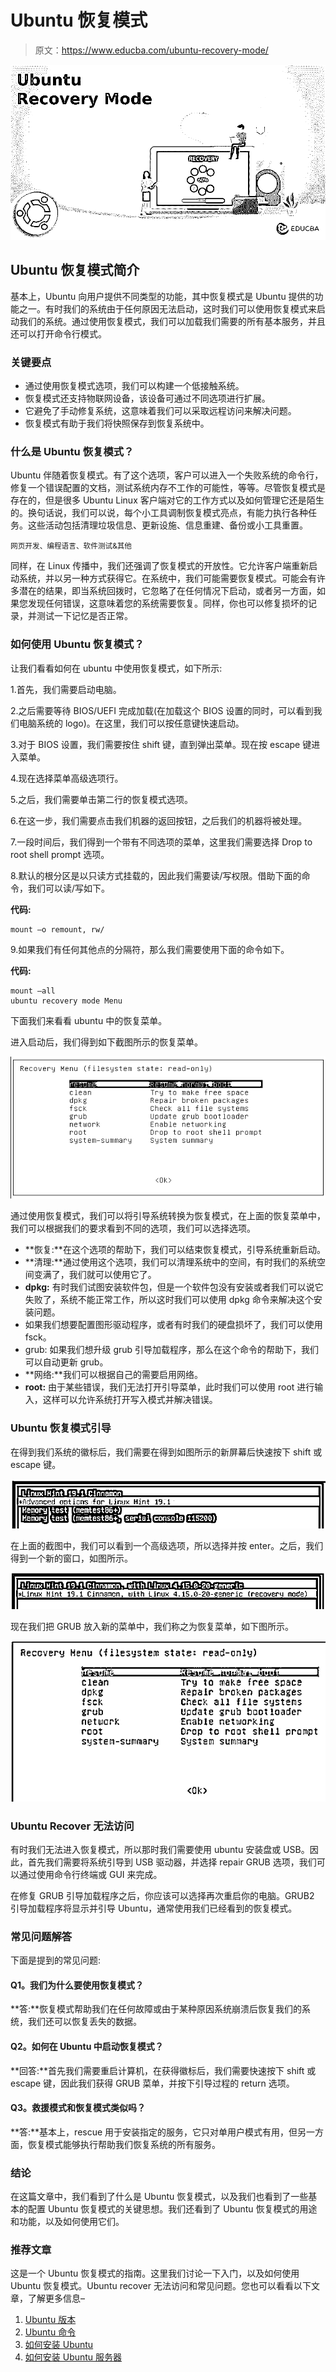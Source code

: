# Ubuntu 恢复模式

> 原文：<https://www.educba.com/ubuntu-recovery-mode/>

![Ubuntu Recovery Mode](img/eb69f0342a3f8848ab90bc17be743225.png)



## Ubuntu 恢复模式简介

基本上，Ubuntu 向用户提供不同类型的功能，其中恢复模式是 Ubuntu 提供的功能之一。有时我们的系统由于任何原因无法启动，这时我们可以使用恢复模式来启动我们的系统。通过使用恢复模式，我们可以加载我们需要的所有基本服务，并且还可以打开命令行模式。

### 关键要点

*   通过使用恢复模式选项，我们可以构建一个低接触系统。
*   恢复模式还支持物联网设备，该设备可通过不同选项进行扩展。
*   它避免了手动修复系统，这意味着我们可以采取远程访问来解决问题。
*   恢复模式有助于我们将快照保存到恢复系统中。

### 什么是 Ubuntu 恢复模式？

Ubuntu 伴随着恢复模式。有了这个选项，客户可以进入一个失败系统的命令行，修复一个错误配置的文档，测试系统内存不工作的可能性，等等。尽管恢复模式是存在的，但是很多 Ubuntu Linux 客户端对它的工作方式以及如何管理它还是陌生的。换句话说，我们可以说，每个小工具调制恢复模式亮点，有能力执行各种任务。这些活动包括清理垃圾信息、更新设施、信息重建、备份或小工具重置。

<small>网页开发、编程语言、软件测试&其他</small>

同样，在 Linux 传播中，我们还强调了恢复模式的开放性。它允许客户端重新启动系统，并以另一种方式获得它。在系统中，我们可能需要恢复模式。可能会有许多潜在的结果，即当系统回拨时，它忽略了在任何情况下启动，或者另一方面，如果您发现任何错误，这意味着您的系统需要恢复。同样，你也可以修复损坏的记录，并测试一下记忆是否正常。

### 如何使用 Ubuntu 恢复模式？

让我们看看如何在 ubuntu 中使用恢复模式，如下所示:

1.首先，我们需要启动电脑。

2.之后需要等待 BIOS/UEFI 完成加载(在加载这个 BIOS 设置的同时，可以看到我们电脑系统的 logo)。在这里，我们可以按任意键快速启动。

3.对于 BIOS 设置，我们需要按住 shift 键，直到弹出菜单。现在按 escape 键进入菜单。

4.现在选择菜单高级选项行。

5.之后，我们需要单击第二行的恢复模式选项。

6.在这一步，我们需要点击我们机器的返回按钮，之后我们的机器将被处理。

7.一段时间后，我们得到一个带有不同选项的菜单，这里我们需要选择 Drop to root shell prompt 选项。

8.默认的根分区是以只读方式挂载的，因此我们需要读/写权限。借助下面的命令，我们可以读/写如下。

**代码:**

```
mount –o remount, rw/
```

9.如果我们有任何其他点的分隔符，那么我们需要使用下面的命令如下。

**代码:**

```
mount –all
ubuntu recovery mode Menu
```

下面我们来看看 ubuntu 中的恢复菜单。

进入启动后，我们得到如下截图所示的恢复菜单。

![After entering the boot](img/9ab0d46b6b05901d8453afcd84779db7.png)



通过使用恢复模式，我们可以将引导系统转换为恢复模式，在上面的恢复菜单中，我们可以根据我们的要求看到不同的选项，我们可以选择选项。

*   **恢复:**在这个选项的帮助下，我们可以结束恢复模式，引导系统重新启动。
*   **清理:**通过使用这个选项，我们可以清理系统中的空间，有时我们的系统空间变满了，我们就可以使用它了。
*   **dpkg:** 有时我们试图安装软件包，但是一个软件包没有安装或者我们可以说它失败了，系统不能正常工作，所以这时我们可以使用 dpkg 命令来解决这个安装问题。
*   如果我们想要配置图形驱动程序，或者有时我们的硬盘损坏了，我们可以使用 fsck。
*   grub: 如果我们想升级 grub 引导加载程序，那么在这个命令的帮助下，我们可以自动更新 grub。
*   **网络:**我们可以根据自己的需要启用网络。
*   **root:** 由于某些错误，我们无法打开引导菜单，此时我们可以使用 root 进行输入，这样可以允许系统打开写入模式并解决错误。

### Ubuntu 恢复模式引导

在得到我们系统的徽标后，我们需要在得到如图所示的新屏幕后快速按下 shift 或 escape 键。

![logo of our system](img/b1dfa7ff4949d1ea46bf2ea66b7a03ef.png)



在上面的截图中，我们可以看到一个高级选项，所以选择并按 enter。之后，我们得到一个新的窗口，如图所示。

![Ubuntu Recovery Mode - advanced option](img/e38a46546fbe39a54f9113b82bdf1d17.png)



现在我们把 GRUB 放入新的菜单中，我们称之为恢复菜单，如下图所示。

![Ubuntu Recovery Mode - New menu](img/0ea94feec27aa200d98b503785557398.png)



### Ubuntu Recover 无法访问

有时我们无法进入恢复模式，所以那时我们需要使用 ubuntu 安装盘或 USB。因此，首先我们需要将系统引导到 USB 驱动器，并选择 repair GRUB 选项，我们可以通过使用命令行终端或 GUI 来完成。

在修复 GRUB 引导加载程序之后，你应该可以选择再次重启你的电脑。GRUB2 引导加载程序将显示并引导 Ubuntu，通常使用我们已经看到的恢复模式。

### 常见问题解答

下面是提到的常见问题:

#### Q1。我们为什么要使用恢复模式？

**答:**恢复模式帮助我们在任何故障或由于某种原因系统崩溃后恢复我们的系统，我们还可以恢复丢失的数据。

#### Q2。如何在 Ubuntu 中启动恢复模式？

**回答:**首先我们需要重启计算机，在获得徽标后，我们需要快速按下 shift 或 escape 键，因此我们获得 GRUB 菜单，并按下引导过程的 return 选项。

#### Q3。救援模式和恢复模式类似吗？

**答:**基本上，rescue 用于安装指定的服务，它只对单用户模式有用，但另一方面，恢复模式能够执行帮助我们恢复系统的所有服务。

### 结论

在这篇文章中，我们看到了什么是 Ubuntu 恢复模式，以及我们也看到了一些基本的配置 Ubuntu 恢复模式的关键思想。我们还看到了 Ubuntu 恢复模式的用途和功能，以及如何使用它们。

### 推荐文章

这是一个 Ubuntu 恢复模式的指南。这里我们讨论一下入门，以及如何使用 Ubuntu 恢复模式。Ubuntu recover 无法访问和常见问题。您也可以看看以下文章，了解更多信息–

1.  [Ubuntu 版本](https://www.educba.com/ubuntu-version/)
2.  [Ubuntu 命令](https://www.educba.com/ubuntu-commands/)
3.  [如何安装 Ubuntu](https://www.educba.com/install-ubuntu/)
4.  [如何安装 Ubuntu 服务器](https://www.educba.com/install-ubuntu-server/)





